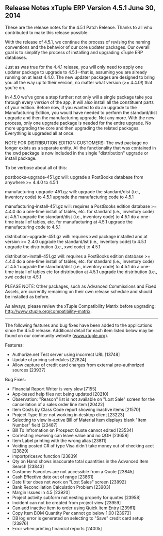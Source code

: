 Release Notes
xTuple ERP
Version 4.5.1
June 30, 2014
----------------------------------

These are the release notes for the 4.5.1 Patch Release. Thanks
to all who contributed to make this release possible.

With the release of 4.5.1, we continue the process of revising the
naming conventions and the behavior of our core updater packages.
Our overall goal is to simplify the process of installing and
upgrading xTuple ERP databases.

Just as was true for the 4.4.1 release, you will only need to apply
one updater package to upgrade to 4.5.1--that is, assuming you are
already running on at least 4.4.0. The new updater packages are
designed to bring you all the way up to their version, no matter 
what version (>= 4.4.0!) that you're on.

In 4.5.0 we've gone a step further: not only will a single package take
you through every *version* of the app, it will also install all the
constituent parts of your edition. Before now, if you wanted to do an
upgrade to the Manufacturing Edition, you would have needed to perform 
the standard/dist upgrade and then the manufacturing upgrade. Not any
more. With the new process, only one upgrade package is needed for the
entire upgrade. No more upgrading the core and then upgrading the
related packages. Everything is upgraded all at once.

NOTE FOR DISTRIBUTION EDITION CUSTOMERS: The xwd package no longer 
exists as a separate entity. All the functionality that was contained 
in the xwd package is now included in the single "distribution" upgrade 
or install package.

To be verbose about all of this:

postbooks-upgrade-451.gz will:
upgrade a PostBooks database from anywhere >= 4.4.0 to 4.5.1

manufacturing-upgrade-451.gz will:
upgrade the standard/dist (i.e., inventory code) to 4.5.1
upgrade the manufacturing code to 4.5.1

manufacturing-install-451.gz will:
requires a PostBooks edition database >= 4.4.0
do a one-time install of tables, etc. for standard (i.e., inventory code) at 4.5.1
upgrade the standard/dist (i.e., inventory code) to 4.5.1
do a one-time install of tables, etc. for manufacturing at 4.5.1
upgrade the manufacturing code to 4.5.1

distribution-upgrade-451.gz will:
requires xwd package installed and at version >= 2.4.0
upgrade the standard/ist (i.e., inventory code) to 4.5.1
upgrade the distribution (i.e., xwd code) to 4.5.1

distribution-install-451.gz will:
requires a PostBooks edition database >= 4.4.0
do a one-time install of tables, etc. for standard (i.e., inventory code) at 4.5.1
upgrade the standard/dist (i.e., inventory code) to 4.5.1
do a one-time install of tables etc for distribution at 4.5.1
upgrade the distribution (i.e., xwd code) to 4.5.1

PLEASE NOTE: Other packages, such as Advanced Commissions and Fixed 
Assets, are currently remaining on their own release schedule and should 
be installed as before.

As always, please review the xTuple Compatibility Matrix before
upgrading: http://www.xtuple.org/compatibility-matrix.

----------------------------------

The following features and bug fixes have been added to the
applications since the 4.5.0 release. Additional detail for
each item listed below may be found on our community
website (www.xtuple.org).

Features:

* Authorize.net Test server using incorrect URL [13748]
* Update of pricing schedules [22824]
* Allow capture of credit card charges from external pre-authorized 
sources [23937]

Bug Fixes:

* Financial Report Writer is very slow [7155]
* App-based help files not being updated [20210]
* Observation: "Reason" list is not available on "Lost Sale" screen 
for the cancellation of a sales  order line item [20422]
* Item Costs by Class Code report showing inactive items [21570]
* Project Type filter not working in desktop client [23223]
* Selecting to view in-active Bill of Material Item displays blank 
"Item Number" field [23487]
* Bill To Infromation on Prospect Quote cannot edited [23534]
* Correcting receiving can leave value and no QOH [23658]
* Item Label printing with the wrong alias [23811]
* Voiding posted CR of type Visa didn't take money out of checking 
acct [23829]
* importpricesvc function [23839]
* Qty on Hand shows inaccurate total quantities in the Advanced Item 
Search [23843]
* Customer Favorites are not accessible from a Quote [23845]
* Cash Effective date out of range [23861]
* Date filter does not work on "Lost Sales" screen [23892]
* Bank Reconciliation Calculation Problem [23903]
* Margin Issues in 4.5 [23920]
* Project activity subform not nesting properly for quotes [23958]
* Incident can not be created from project view [23959]
* Can add inactive item to order using Quick Item Entry [23961]
* Copy Item BOM Quantity Per cannot go below 1.00 [23973]
* DB log error is generated on selecting to "Save" credit card setup 
[23976]
* Error when printing financial reports [24005]


